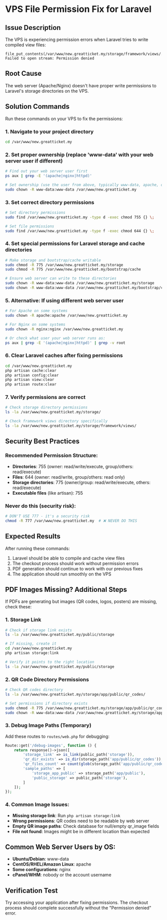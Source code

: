 # VPS File Permission Fix for Laravel

## Issue Description
The VPS is experiencing permission errors when Laravel tries to write compiled view files:
```
file_put_contents(/var/www/new.greatticket.my/storage/framework/views/...): Failed to open stream: Permission denied
```

## Root Cause
The web server (Apache/Nginx) doesn't have proper write permissions to Laravel's storage directories on the VPS.

## Solution Commands
Run these commands on your VPS to fix the permissions:

### 1. Navigate to your project directory
```bash
cd /var/www/new.greatticket.my
```

### 2. Set proper ownership (replace 'www-data' with your web server user if different)
```bash
# Find out your web server user first
ps aux | grep -E '(apache|nginx|httpd)'

# Set ownership (use the user from above, typically www-data, apache, or nginx)
sudo chown -R www-data:www-data /var/www/new.greatticket.my
```

### 3. Set correct directory permissions
```bash
# Set directory permissions
sudo find /var/www/new.greatticket.my -type d -exec chmod 755 {} \;

# Set file permissions  
sudo find /var/www/new.greatticket.my -type f -exec chmod 644 {} \;
```

### 4. Set special permissions for Laravel storage and cache directories
```bash
# Make storage and bootstrap/cache writable
sudo chmod -R 775 /var/www/new.greatticket.my/storage
sudo chmod -R 775 /var/www/new.greatticket.my/bootstrap/cache

# Ensure web server can write to these directories
sudo chown -R www-data:www-data /var/www/new.greatticket.my/storage
sudo chown -R www-data:www-data /var/www/new.greatticket.my/bootstrap/cache
```

### 5. Alternative: If using different web server user
```bash
# For Apache on some systems
sudo chown -R apache:apache /var/www/new.greatticket.my

# For Nginx on some systems  
sudo chown -R nginx:nginx /var/www/new.greatticket.my

# Or check what user your web server runs as:
ps aux | grep -E '(apache|nginx|httpd)' | grep -v root
```

### 6. Clear Laravel caches after fixing permissions
```bash
cd /var/www/new.greatticket.my
php artisan cache:clear
php artisan config:clear
php artisan view:clear
php artisan route:clear
```

### 7. Verify permissions are correct
```bash
# Check storage directory permissions
ls -la /var/www/new.greatticket.my/storage/

# Check framework views directory specifically
ls -la /var/www/new.greatticket.my/storage/framework/views/
```

## Security Best Practices

### Recommended Permission Structure:
- **Directories**: 755 (owner: read/write/execute, group/others: read/execute)
- **Files**: 644 (owner: read/write, group/others: read only)
- **Storage directories**: 775 (owner/group: read/write/execute, others: read/execute)
- **Executable files** (like artisan): 755

### Never do this (security risk):
```bash
# DON'T USE 777 - it's a security risk
chmod -R 777 /var/www/new.greatticket.my  # ❌ NEVER DO THIS
```

## Expected Results
After running these commands:
1. Laravel should be able to compile and cache view files
2. The checkout process should work without permission errors
3. PDF generation should continue to work with our previous fixes
4. The application should run smoothly on the VPS

## PDF Images Missing? Additional Steps

If PDFs are generating but images (QR codes, logos, posters) are missing, check these:

### 1. Storage Link
```bash
# Check if storage link exists
ls -la /var/www/new.greatticket.my/public/storage

# If missing, create it
cd /var/www/new.greatticket.my
php artisan storage:link

# Verify it points to the right location
ls -la /var/www/new.greatticket.my/public/storage
```

### 2. QR Code Directory Permissions
```bash
# Check QR codes directory
ls -la /var/www/new.greatticket.my/storage/app/public/qr_codes/

# Set permissions if directory exists
sudo chmod -R 775 /var/www/new.greatticket.my/storage/app/public/qr_codes/
sudo chown -R www-data:www-data /var/www/new.greatticket.my/storage/app/public/qr_codes/
```

### 3. Debug Image Paths (Temporary)
Add these routes to `routes/web.php` for debugging:
```php
Route::get('/debug-images', function () {
    return response()->json([
        'storage_link' => is_link(public_path('storage')),
        'qr_dir_exists' => is_dir(storage_path('app/public/qr_codes')),
        'qr_files_count' => count(glob(storage_path('app/public/qr_codes/*'))),
        'sample_paths' => [
            'storage_app_public' => storage_path('app/public'),
            'public_storage' => public_path('storage'),
        ]
    ]);
});
```

### 4. Common Image Issues:
- **Missing storage link**: Run `php artisan storage:link`
- **Wrong permissions**: QR codes need to be readable by web server
- **Empty QR image paths**: Check database for null/empty qr_image fields
- **File not found**: Images might be in different location than expected

## Common Web Server Users by OS:
- **Ubuntu/Debian**: www-data
- **CentOS/RHEL/Amazon Linux**: apache
- **Some configurations**: nginx
- **cPanel/WHM**: nobody or the account username

## Verification Test
Try accessing your application after fixing permissions. The checkout process should complete successfully without the "Permission denied" error.
